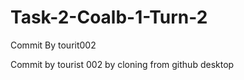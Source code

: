 # Task-2-Coalb-1-Turn-2

Commit By tourit002

Commit by tourist 002 by cloning from github desktop 
